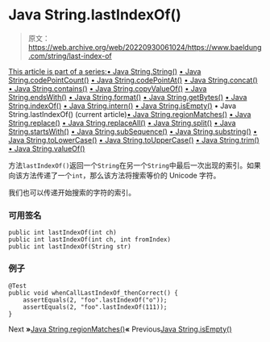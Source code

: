 # Java String.lastIndexOf()

> 原文：<https://web.archive.org/web/20220930061024/https://www.baeldung.com/string/last-index-of>

[This article is part of a series:](javascript:void(0);)[• Java String.String()](/web/20220628162431/https://www.baeldung.com/string/constructor)
[• Java String.codePointCount()](/web/20220628162431/https://www.baeldung.com/string/code-point-count)
[• Java String.codePointAt()](/web/20220628162431/https://www.baeldung.com/string/code-point-at)
[• Java String.concat()](/web/20220628162431/https://www.baeldung.com/string/concat)
[• Java String.contains()](/web/20220628162431/https://www.baeldung.com/string/contains)
[• Java String.copyValueOf()](/web/20220628162431/https://www.baeldung.com/string/copy-value-of)
[• Java String.endsWith()](/web/20220628162431/https://www.baeldung.com/string/ends-with)
[• Java String.format()](/web/20220628162431/https://www.baeldung.com/string/format)
[• Java String.getBytes()](/web/20220628162431/https://www.baeldung.com/string/get-bytes)
[• Java String.indexOf()](/web/20220628162431/https://www.baeldung.com/string/index-of)
[• Java String.intern()](/web/20220628162431/https://www.baeldung.com/string/intern)
[• Java String.isEmpty()](/web/20220628162431/https://www.baeldung.com/string/is-empty)
• Java String.lastIndexOf() (current article)[• Java String.regionMatches()](/web/20220628162431/https://www.baeldung.com/string/region-matches)
[• Java String.replace()](/web/20220628162431/https://www.baeldung.com/string/replace)
[• Java String.replaceAll()](/web/20220628162431/https://www.baeldung.com/string/replace-all)
[• Java String.split()](/web/20220628162431/https://www.baeldung.com/string/split)
[• Java String.startsWith()](/web/20220628162431/https://www.baeldung.com/string/starts-with)
[• Java String.subSequence()](/web/20220628162431/https://www.baeldung.com/string/sub-sequence)
[• Java String.substring()](/web/20220628162431/https://www.baeldung.com/string/substring)
[• Java String.toLowerCase()](/web/20220628162431/https://www.baeldung.com/string/to-lower-case)
[• Java String.toUpperCase()](/web/20220628162431/https://www.baeldung.com/string/to-upper-case)
[• Java String.trim()](/web/20220628162431/https://www.baeldung.com/string/trim)
[• Java String.valueOf()](/web/20220628162431/https://www.baeldung.com/string/value-of)

方法`lastIndexOf()`返回一个`String`在另一个`String`中最后一次出现的索引。如果向该方法传递了一个`int`，那么该方法将搜索等价的 Unicode 字符。

我们也可以传递开始搜索的字符的索引。

### 可用签名

```
public int lastIndexOf(int ch)
public int lastIndexOf(int ch, int fromIndex)
public int lastIndexOf(String str)
```

### 例子

```
@Test
public void whenCallLastIndexOf_thenCorrect() {
    assertEquals(2, "foo".lastIndexOf("o"));
    assertEquals(2, "foo".lastIndexOf(111));
}
```

Next **»**[Java String.regionMatches()](/web/20220628162431/https://www.baeldung.com/string/region-matches)**«** Previous[Java String.isEmpty()](/web/20220628162431/https://www.baeldung.com/string/is-empty)